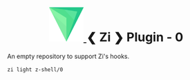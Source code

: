 <h1 align="center">
  <a href="https://github.com/z-shell/zi">
    <img src="https://github.com/z-shell/zi/raw/main/docs/images/logo.svg" alt="Logo" width="80" height="80" />
  </a>
❮ Zi ❯ Plugin - 0
</h1>

An empty repository to support Zi's hooks.

```
zi light z-shell/0
```
